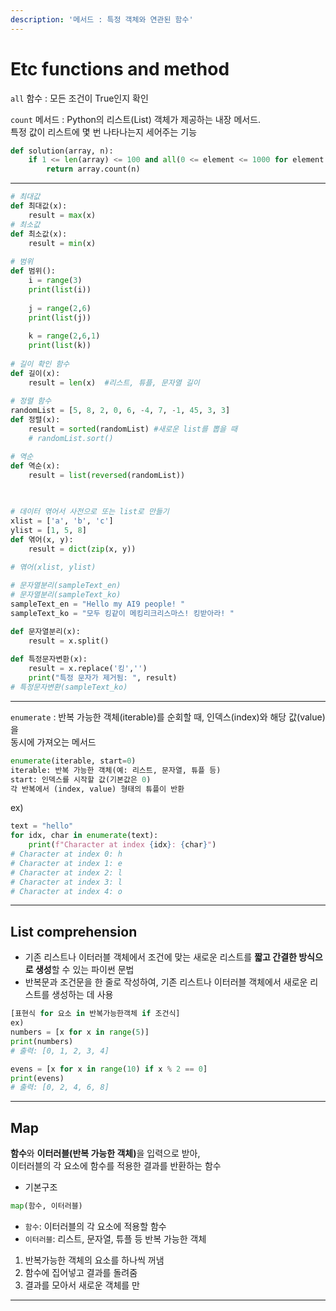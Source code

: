 ```yaml
---
description: '메서드 : 특정 객체와 연관된 함수'
---
```


# Etc functions and method

`all` 함수 : 모든 조건이 True인지 확인

`count` 메서드 : Python의 리스트(List) 객체가 제공하는 내장 메서드. \
특정 값이 리스트에 몇 번 나타나는지 세어주는 기능

```python
def solution(array, n):
    if 1 <= len(array) <= 100 and all(0 <= element <= 1000 for element in array) and 0 <= n <= 1000:
        return array.count(n)
```

***

```python
# 최대값
def 최대값(x):
    result = max(x)
# 최소값    
def 최소값(x):
    result = min(x)
    
# 범위
def 범위():
    i = range(3)
    print(list(i))
    
    j = range(2,6)
    print(list(j))
    
    k = range(2,6,1)
    print(list(k))
    
# 길이 확인 함수
def 길이(x):
    result = len(x)  #리스트, 튜플, 문자열 길이
   
# 정렬 함수
randomList = [5, 8, 2, 0, 6, -4, 7, -1, 45, 3, 3]
def 정렬(x):
    result = sorted(randomList) #새로운 list를 뽑을 때
    # randomList.sort()

# 역순
def 역순(x):
    result = list(reversed(randomList))
  
    

# 데이터 엮어서 사전으로 또는 list로 만들기
xlist = ['a', 'b', 'c']
ylist = [1, 5, 8]
def 엮어(x, y):
    result = dict(zip(x, y))
  
# 엮어(xlist, ylist)

# 문자열분리(sampleText_en)
# 문자열분리(sampleText_ko)
sampleText_en = "Hello my AI9 people! "
sampleText_ko = "모두 킹같이 메킹리크리스마스! 킹받아라! "

def 문자열분리(x):
    result = x.split()
    
def 특정문자변환(x):
    result = x.replace('킹','')
    print("특정 문자가 제거됨: ", result)
# 특정문자변환(sampleText_ko)
```

***

`enumerate` : 반복 가능한 객체(iterable)를 순회할 때, 인덱스(index)와 해당 값(value)을 \
&#x20;                          동시에 가져오는 메서드

```python
enumerate(iterable, start=0)
iterable: 반복 가능한 객체(예: 리스트, 문자열, 튜플 등)
start: 인덱스를 시작할 값(기본값은 0)
각 반복에서 (index, value) 형태의 튜플이 반환
```

ex)

```python
text = "hello"
for idx, char in enumerate(text):
    print(f"Character at index {idx}: {char}")
# Character at index 0: h
# Character at index 1: e
# Character at index 2: l
# Character at index 3: l
# Character at index 4: o
```

***

## List comprehension

* 기존 리스트나 이터러블 객체에서 조건에 맞는 새로운 리스트를 **짧고 간결한 방식으로 생성**할 수 있는 파이썬 문법
* 반복문과 조건문을 한 줄로 작성하여, 기존 리스트나 이터러블 객체에서 새로운 리스트를 생성하는 데 사용

```python
[표현식 for 요소 in 반복가능한객체 if 조건식]
ex)
numbers = [x for x in range(5)]
print(numbers)
# 출력: [0, 1, 2, 3, 4]

evens = [x for x in range(10) if x % 2 == 0]
print(evens)
# 출력: [0, 2, 4, 6, 8]
```

***

## Map

**함수**와 **이터러블(반복 가능한 객체)**&#xC744; 입력으로 받아, \
이터러블의 각 요소에 함수를 적용한 결과를 반환하는 함수

* 기본구조

```python
map(함수, 이터러블)
```

* `함수`: 이터러블의 각 요소에 적용할 함수
* `이터러블`: 리스트, 문자열, 튜플 등 반복 가능한 객체

1. 반복가능한 객체의 요소를 하나씩 꺼냄
2. 함수에 집어넣고 결과를 돌려줌
3. 결과를 모아서 새로운 객체를 만

***

